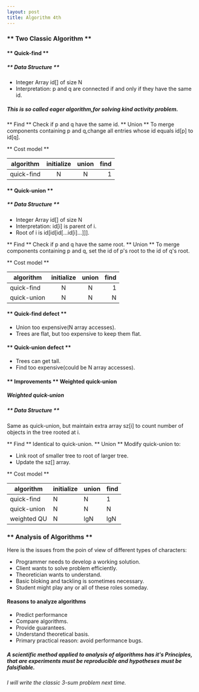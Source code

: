 ```yaml
---
layout: post
title: Algorithm 4th  
--- 
```


### ** Two Classic Algorithm **

#### ** Quick-find **

##### ** Data Structure **

* Integer Array id[] of size N
* Interpretation: p and q are connected if and only if they have the same id.

##### This is so called eager algorithm,for solving kind activity problem.

** Find ** Check if p and q have the same id.
** Union ** To merge components containing p and q,change all entries whose id equals id[p] to id[q].

** Cost model **

 | algorithm | initialize | union | find |
 | --------- |:----------:|:-----:|-----:|
 |quick-find |      N     |   N   |   1  |


#### ** Quick-union **

##### ** Data Structure **

* Integer Array id[] of size N
* Interpretation: id[i] is parent of i.
* Root of i is id[id[id[...id[i]...]]].

** Find ** Check if p and q have the same root.
** Union ** To merge components containing p and q, set the id of p's root to the id of q's root.

** Cost model **

 | algorithm | initialize | union | find |
 | --------- |:----------:|:-----:|-----:|
 |quick-find |      N     |   N   |   1  |
 |quick-union|      N     |   N   |   N  | <--worst case

#### ** Quick-find defect **

* Union too expensive(N array accesses).
* Trees are flat, but too expensive to keep them flat.

#### ** Quick-union defect **

* Trees can get tall.
* Find too expensive(could be N array accesses).

#### ** Improvements ** Weighted quick-union

##### Weighted quick-union

##### ** Data Structure **

 Same as quick-union, but maintain extra array sz[i] to count number of objects in the tree rooted at i.

** Find ** Identical to quick-union.
** Union ** Modify quick-union to:

* Link root of smaller tree to root of larger tree.
* Update the sz[] array.

** Cost model **

 | algorithm | initialize | union | find |
 |-----------|------------|-------|------|
 |quick-find |      N     |   N   |   1  |
 |quick-union|      N     |   N   |   N  | 
 |weighted QU|      N     |  lgN  | lgN  |

### ** Analysis of Algorithms **

 Here is the issues from the poin of view of different types of characters:

* Programmer needs to develop a working solution.
* Client wants to solve problem efficiently.
* Theoretician wants to understand.
* Basic bloking and tackling is sometimes necessary.
* Student might play any or all of these roles someday.

#### Reasons to analyze algorithms

* Predict performance
* Compare algorithms.
* Provide guarantees.
* Understand theoretical basis.
* Primary practical reason: avoid performance bugs.

##### A scientific method applied to analysis of algorithms has it's Principles, that are experiments must be reproducible and hypotheses must be falsifiable.

###### I will write the classic 3-sum problem next time.
